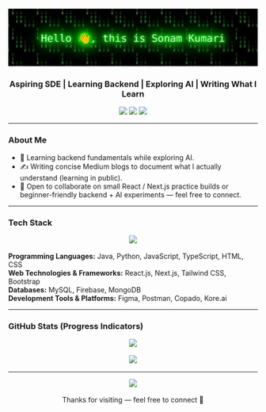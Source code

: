 <p align="center">
  <img src="header.jpg" alt="Hi, I'm Sonam Kumari" />
</p>
<h3 align="center">Aspiring SDE | Learning Backend | Exploring AI | Writing What I Learn</h3>

<p align="center">
  <a href="https://sonam-kumari.vercel.app"><img src="https://img.shields.io/badge/Portfolio-000000?style=for-the-badge&logo=vercel&logoColor=white" /></a>
  <a href="https://medium.com/@kumarisonam2909"><img src="https://img.shields.io/badge/Medium-12100E?style=for-the-badge&logo=medium&logoColor=white" /></a>
  <a href="https://www.linkedin.com/in/sonam-kumari-084641257/"><img src="https://img.shields.io/badge/LinkedIn-0A66C2?style=for-the-badge&logo=linkedin&logoColor=white" /></a>
</p>

---

### About Me
- 🌱 Learning backend fundamentals while exploring AI.
- ✍️ Writing concise Medium blogs to document what I actually understand (learning in public).
- 🤝 Open to collaborate on small React / Next.js practice builds or beginner-friendly backend + AI experiments — feel free to connect.
---

### Tech Stack 

<p align="center">
  <img src="https://skillicons.dev/icons?i=java,python,js,ts,html,css,react,next,tailwind,bootstrap,mysql,firebase,mongodb,postman" />
</p>

**Programming Languages:** Java, Python, JavaScript, TypeScript, HTML, CSS  
**Web Technologies & Frameworks:** React.js, Next.js, Tailwind CSS, Bootstrap  
**Databases:** MySQL, Firebase, MongoDB  
**Development Tools & Platforms:** Figma, Postman, Copado, Kore.ai  


---

### GitHub Stats (Progress Indicators)

<p align="center">
  <img height="150" src="https://streak-stats.demolab.com?user=SonamKumari29&theme=tokyonight&hide_border=true" />
</p>

<p align="center">
  <img src="https://github-readme-activity-graph.vercel.app/graph?username=SonamKumari29&theme=react-dark&hide_border=true&radius=6" />
</p>

---

<p align="center">
  <img src="https://komarev.com/ghpvc/?username=SonamKumari29&style=for-the-badge&color=blueviolet" />
</p>

<p align="center">Thanks for visiting — feel free to connect 👋</p>
